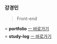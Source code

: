 ### 강경민

> Front-end

<!-- 0000.00.00 -->

⭐ **portfolio** [ㅡ 바로가기](https://portfolio-minomad.vercel.app)        
⭐ **study-log** [ㅡ 바로가기](https://github.com/minomad/study-repository)

<!-- ⭐ **email**&nbsp;&nbsp;&nbsp; -->
